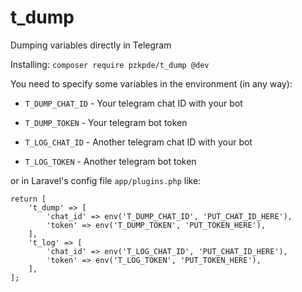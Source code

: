 # t_dump
Dumping variables directly in Telegram

Installing:
```composer require pzkpde/t_dump @dev```

You need to specify some variables in the environment (in any way):

* `T_DUMP_CHAT_ID` - Your telegram chat ID with your bot
* `T_DUMP_TOKEN` - Your telegram bot token

* `T_LOG_CHAT_ID` - Another telegram chat ID with your bot
* `T_LOG_TOKEN` - Another telegram bot token

or in Laravel's config file ```app/plugins.php``` like:

```
return [
    't_dump' => [
        'chat_id' => env('T_DUMP_CHAT_ID', 'PUT_CHAT_ID_HERE'),
        'token' => env('T_DUMP_TOKEN', 'PUT_TOKEN_HERE'),
    ],
    't_log' => [
        'chat_id' => env('T_LOG_CHAT_ID', 'PUT_CHAT_ID_HERE'),
        'token' => env('T_LOG_TOKEN', 'PUT_TOKEN_HERE'),
    ],
];
```